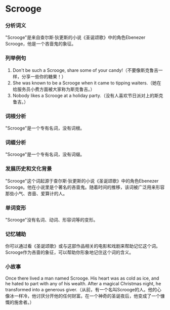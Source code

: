 # Scrooge

### 分析词义

  

"Scrooge"是来自查尔斯·狄更斯的小说《圣诞颂歌》中的角色Ebenezer Scrooge，他是一个吝啬鬼的象征。

  

### 列举例句

  

1.  Don't be such a Scrooge, share some of your candy!（不要像斯克鲁吉一样，分享一些你的糖果！）
2.  She was known to be a Scrooge when it came to tipping waiters.（她在给服务员小费方面被大家称为斯克鲁吉。）
3.  Nobody likes a Scrooge at a holiday party.（没有人喜欢节日派对上的斯克鲁吉。）

  

### 词根分析

  

"Scrooge"是一个专有名词，没有词根。

  

### 词缀分析

  

"Scrooge"是一个专有名词，没有词缀。

  

### 发展历史和文化背景

  

"Scrooge"这个词起源于查尔斯·狄更斯的小说《圣诞颂歌》中的角色Ebenezer Scrooge。他在小说里是个著名的吝啬鬼。随着时间的推移，该词被广泛用来形容那些小气、吝啬、爱算计的人。

  

### 单词变形

  

"Scrooge"没有名词、动词、形容词等的变形。

  

### 记忆辅助

  

你可以通过看《圣诞颂歌》或与这部作品相关的电影和戏剧来帮助记忆这个词。Scrooge作为吝啬的象征，可以帮助你形象地记住这个词的含义。

  

### 小故事

  

Once there lived a man named Scrooge. His heart was as cold as ice, and he hated to part with any of his wealth. After a magical Christmas night, he transformed into a generous giver.（从前，有一个名叫Scrooge的人。他的心像冰一样冷，他讨厌分开他的任何财富。在一个神奇的圣诞夜后，他变成了一个慷慨的施舍者。）

